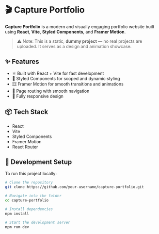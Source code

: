 # 🎬 Capture Portfolio

**Capture Portfolio** is a modern and visually engaging portfolio website built using **React**, **Vite**, **Styled Components**, and **Framer Motion**.

> ⚠️ Note: This is a static, **dummy project** — no real projects are uploaded. It serves as a design and animation showcase.

## ✨ Features

- ⚛️ Built with React + Vite for fast development
- 🎨 Styled Components for scoped and dynamic styling
- 🎞 Framer Motion for smooth transitions and animations
- 🧭 Page routing with smooth navigation
- 📱 Fully responsive design

## 📦 Tech Stack

- React
- Vite
- Styled Components
- Framer Motion
- React Router

## 🔌 Development Setup

To run this project locally:

```bash
# Clone the repository
git clone https://github.com/your-username/capture-portfolio.git

# Navigate into the folder
cd capture-portfolio

# Install dependencies
npm install

# Start the development server
npm run dev